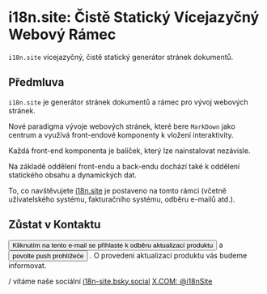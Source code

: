 # i18n.site: Čistě Statický Vícejazyčný Webový Rámec

`i18n.site` vícejazyčný, čistě statický generátor stránek dokumentů.

## Předmluva

`i18n.site` je generátor stránek dokumentů a rámec pro vývoj webových stránek.

Nové paradigma vývoje webových stránek, které bere `MarkDown` jako centrum a využívá front-endové komponenty k vložení interaktivity.

Každá front-end komponenta je balíček, který lze nainstalovat nezávisle.

Na základě oddělení front-endu a back-endu dochází také k oddělení statického obsahu a dynamických dat.

To, co navštěvujete [i18n.site](/) je postaveno na tomto rámci (včetně uživatelského systému, fakturačního systému, odběru e-mailů atd.).

## Zůstat v Kontaktu

<button onclick="mailsub()">Kliknutím na tento e-mail se přihlaste k odběru aktualizací produktu</button> a <button onclick="webpush()">povolte push prohlížeče</button> . O provedení aktualizací produktu vás budeme informovat.

/ vítáme naše sociální [i18n-site.bsky.social](https://bsky.app/profile/i18n-site.bsky.social) [X.COM: @i18nSite](https://x.com/i18nSite)
